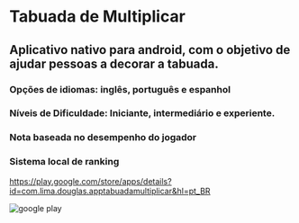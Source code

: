 # Tabuada de Multiplicar


## Aplicativo nativo para android, com o objetivo de ajudar pessoas a decorar a tabuada.

### Opções de idiomas: inglês, português e espanhol
### Níveis de Dificuldade: Iniciante, intermediário e experiente.
### Nota baseada no desempenho do jogador
### Sistema local de ranking

https://play.google.com/store/apps/details?id=com.lima.douglas.apptabuadamultiplicar&hl=pt_BR

![google play](https://user-images.githubusercontent.com/21013545/29212999-b5e675f0-7e77-11e7-802c-47c25e6e6e20.PNG)
